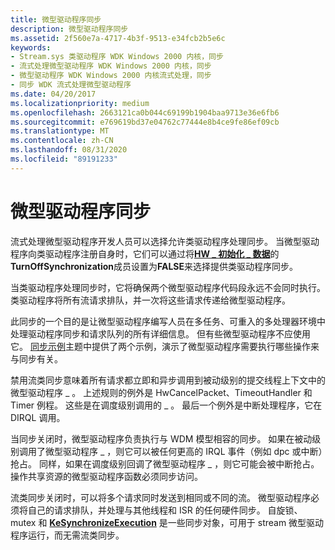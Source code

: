 ```yaml
---
title: 微型驱动程序同步
description: 微型驱动程序同步
ms.assetid: 2f560e7a-4717-4b3f-9513-e34fcb2b5e6c
keywords:
- Stream.sys 类驱动程序 WDK Windows 2000 内核，同步
- 流式处理微型驱动程序 WDK Windows 2000 内核，同步
- 微型驱动程序 WDK Windows 2000 内核流式处理，同步
- 同步 WDK 流式处理微型驱动程序
ms.date: 04/20/2017
ms.localizationpriority: medium
ms.openlocfilehash: 2663121ca0b044c69199b1904baa9713e36e6fb6
ms.sourcegitcommit: e769619bd37e04762c77444e8b4ce9fe86ef09cb
ms.translationtype: MT
ms.contentlocale: zh-CN
ms.lasthandoff: 08/31/2020
ms.locfileid: "89191233"
---
```

# <a name="minidriver-synchronization"></a>微型驱动程序同步





流式处理微型驱动程序开发人员可以选择允许类驱动程序处理同步。 当微型驱动程序向类驱动程序注册自身时，它们可以通过将[**HW \_ 初始化 \_ 数据**](/windows-hardware/drivers/ddi/strmini/ns-strmini-_hw_initialization_data)的**TurnOffSynchronization**成员设置为**FALSE**来选择提供类驱动程序同步。

当类驱动程序处理同步时，它将确保两个微型驱动程序代码段永远不会同时执行。 类驱动程序将所有流请求排队，并一次将这些请求传递给微型驱动程序。

此同步的一个目的是让微型驱动程序编写人员在多任务、可重入的多处理器环境中处理驱动程序同步和请求队列的所有详细信息。 但有些微型驱动程序不应使用它。 [同步示例](synchronization-examples.md)主题中提供了两个示例，演示了微型驱动程序需要执行哪些操作来与同步有关。

禁用流类同步意味着所有请求都立即和异步调用到被动级别的提交线程上下文中的微型驱动程序 \_ 。 上述规则的例外是 HwCancelPacket、TimeoutHandler 和 Timer 例程。 这些是在调度级别调用的 \_ 。 最后一个例外是中断处理程序，它在 DIRQL 调用。

当同步关闭时，微型驱动程序负责执行与 WDM 模型相容的同步。 如果在被动级别调用了微型驱动程序 \_ ，则它可以被任何更高的 IRQL 事件（例如 dpc 或中断）抢占。 同样，如果在调度级别回调了微型驱动程序 \_ ，则它可能会被中断抢占。 操作共享资源的微型驱动程序函数必须同步访问。

流类同步关闭时，可以将多个请求同时发送到相同或不同的流。 微型驱动程序必须将自己的请求排队，并处理与其他线程和 ISR 的任何硬件同步。 自旋锁、mutex 和 [**KeSynchronizeExecution**](/windows-hardware/drivers/ddi/wdm/nf-wdm-kesynchronizeexecution) 是一些同步对象，可用于 stream 微型驱动程序运行，而无需流类同步。

 

